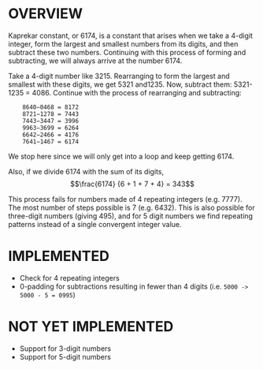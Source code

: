 # OVERVIEW
Kaprekar constant, or 6174, is a constant that arises when we take a 4-digit integer, form the largest and smallest numbers from its digits, and then subtract these two numbers. Continuing with this process of forming and subtracting, we will always arrive at the number 6174.

Take a 4-digit number like 3215. Rearranging to form the largest and smallest with these digits, we get 5321 and1235. Now, subtract them: 5321-1235 = 4086. Continue with the process of rearranging and subtracting:
```    
    8640−0468 = 8172
    8721−1278 = 7443
    7443−3447 = 3996
    9963−3699 = 6264
    6642−2466 = 4176
    7641−1467 = 6174
```
We stop here since we will only get into a loop and keep getting 6174.

Also, if we divide 6174 with the sum of its digits,
$$\frac{6174} {6 + 1 + 7 + 4} = 343$$

This process fails for numbers made of 4 repeating integers (e.g. 7777). 
The most number of steps possible is 7 (e.g. 6432). 
This is also possible for three-digit numbers (giving 495), and for 5 digit numbers we find repeating patterns instead of a single convergent integer value.


# IMPLEMENTED
- Check for 4 repeating integers
- 0-padding for subtractions resulting in fewer than 4 digits (i.e. `5000 -> 5000 - 5 = 0995`)

# NOT YET IMPLEMENTED
- Support for 3-digit numbers
- Support for 5-digit numbers